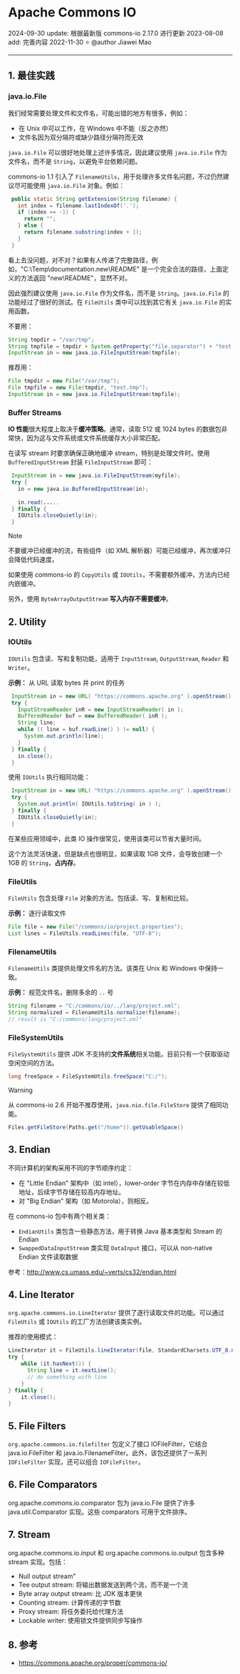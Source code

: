 # Apache Commons IO

2024-09-30
update: 根据最新版 commons-io 2.17.0 进行更新
2023-08-08
add: 完善内容
2022-11-30 ⭐
@author Jiawei Mao

****
## 1. 最佳实践

### java.io.File

我们经常需要处理文件和文件名，可能出错的地方有很多，例如：

- 在 Unix 中可以工作，在 Windows 中不能（反之亦然）
- 文件名因为双分隔符或缺少路径分隔符而无效

`java.io.File` 可以很好地处理上述许多情况，因此建议使用 `java.io.File` 作为文件名，而不是 `String`，以避免平台依赖问题。

commons-io 1.1 引入了 `FilenameUtils`，用于处理许多文件名问题，不过仍然建议尽可能使用 `java.io.File` 对象。例如：

```java
 public static String getExtension(String filename) {
   int index = filename.lastIndexOf('.');
   if (index == -1) {
     return "";
   } else {
     return filename.substring(index + 1);
   }
 }
```

看上去没问题，对不对？如果有人传递了完整路径，例如，"C:\Temp\documentation.new\README" 是一个完全合法的路径，上面定义的方法返回 "new\README"，显然不对。

因此强烈建议使用 `java.io.File` 作为文件名，而不是 `String`。`java.io.File` 的功能经过了很好的测试。在 `FileUtils` 类中可以找到其它有关 `java.io.File` 的实用函数。

不要用：

```java
String tmpdir = "/var/tmp";
String tmpfile = tmpdir + System.getProperty("file.separator") + "test.tmp";
InputStream in = new java.io.FileInputStream(tmpfile);
```

推荐用：

```java
File tmpdir = new File("/var/tmp");
File tmpfile = new File(tmpdir, "test.tmp");
InputStream in = new java.io.FileInputStream(tmpfile);
```

### Buffer Streams

**IO 性能**很大程度上取决于**缓冲策略**。通常，读取 512 或 1024 bytes 的数据包非常快，因为这与文件系统或文件系统缓存大小非常匹配。

在读写 stream 时要求确保正确地缓冲 stream，特别是处理文件时。使用 `BufferedInputStream` 封装 `FileInputStream` 即可：

```java
 InputStream in = new java.io.FileInputStream(myfile);
 try {
   in = new java.io.BufferedInputStream(in);
   
   in.read(.....
 } finally {
   IOUtils.closeQuietly(in);
 }
```

> [!NOTE]
>
> 不要缓冲已经缓冲的流，有些组件（如 XML 解析器）可能已经缓冲，再次缓冲只会降低代码速度。

如果使用 commons-io 的 `CopyUtils` 或 `IOUtils`，不需要额外缓冲，方法内已经内嵌缓冲。

另外，使用 `ByteArrayOutputStream` **写入内存不需要缓冲**。

## 2. Utility

### IOUtils

`IOUtils` 包含读、写和复制功能，适用于 `InputStream`, `OutputStream`, `Reader` 和 `Writer`。

**示例：** 从 URL 读取 bytes 并 print 的任务

```java
 InputStream in = new URL( "https://commons.apache.org" ).openStream();
 try {
   InputStreamReader inR = new InputStreamReader( in );
   BufferedReader buf = new BufferedReader( inR );
   String line;
   while (( line = buf.readLine() ) != null) {
     System.out.println(line);
   }
 } finally {
   in.close();
 }
```

使用 `IOUtils` 执行相同功能：

```java
 InputStream in = new URL( "https://commons.apache.org" ).openStream();
 try {
   System.out.println( IOUtils.toString( in ) );
 } finally {
   IOUtils.closeQuietly(in);
 }
```

在某些应用领域中，此类 IO 操作很常见，使用该类可以节省大量时间。

这个方法灵活快速，但是缺点也很明显，如果读取 1GB 文件，会导致创建一个 1GB 的 `String`，**占内存**。

### FileUtils

`FileUtils` 包含处理 `File` 对象的方法。包括读、写、复制和比较。

**示例：** 逐行读取文件

```java
File file = new File("/commons/io/project.properties");
List lines = FileUtils.readLines(file, "UTF-8");
```

### FilenameUtils

`FilenameUtils` 类提供处理文件名的方法。该类在 Unix 和 Windows 中保持一致。

**示例：** 规范文件名，删除多余的 `..` 号

```java
String filename = "C:/commons/io/../lang/project.xml";
String normalized = FilenameUtils.normalize(filename);
// result is "C:/commons/lang/project.xml"
```

### FileSystemUtils

`FileSystemUtils` 提供 JDK 不支持的**文件系统**相关功能。目前只有一个获取驱动空闲空间的方法。

```java
long freeSpace = FileSystemUtils.freeSpace("C:/");
```

> [!WARNING]
>
> 从 commons-io 2.6 开始不推荐使用，`java.nio.file.FileStore` 提供了相同功能。

```java
Files.getFileStore(Paths.get("/home")).getUsableSpace()
```

## 3. Endian

不同计算机的架构采用不同的字节顺序约定：

- 在 "Little Endian" 架构中（如 intel），lower-order 字节在内存中存储在较低地址，后续字节存储在较高内存地址。
- 对 "Big Endian" 架构（如 Motorola），则相反。

在 commons-io 包中有两个相关类：

- `EndianUtils` 类包含一些静态方法，用于转换 Java 基本类型和 Stream 的 Endian
- `SwappedDataInputStream` 类实现 `DataInput` 接口，可以从 non-native Endian 文件读取数据

参考：http://www.cs.umass.edu/~verts/cs32/endian.html

## 4. Line Iterator

`org.apache.commons.io.LineIterator` 提供了逐行读取文件的功能。可以通过 `FileUtils` 或 `IOUtils` 的工厂方法创建该类实例。

推荐的使用模式：

```java
LineIterator it = FileUtils.lineIterator(file, StandardCharsets.UTF_8.name());
try {
    while (it.hasNext()) {
      String line = it.nextLine();
      // do something with line
    }
} finally {
    it.close();
}
```


## 5. File Filters

`org.apache.commons.io.filefilter`  包定义了接口 IOFileFilter，它结合 java.io.FileFilter 和 java.io.FilenameFilter。此外，该包还提供了一系列 `IOFileFilter` 实现，还可以组合 `IOFileFilter`。

## 6. File Comparators

org.apache.commons.io.comparator 包为 java.io.File 提供了许多 java.util.Comparator 实现。这些 comparators 可用于文件排序。

## 7. Stream

org.apache.commons.io.input 和 org.apache.commons.io.output 包含多种 stream 实现。包括：

- Null output stream"
- Tee output stream: 将输出数据发送到两个流，而不是一个流
- Byte array output stream: 比 JDK 版本更快
- Counting stream: 计算传递的字节数
- Proxy stream: 将任务委托给代理方法
- Lockable writer: 使用锁文件提供同步写操作

## 8. 参考

- https://commons.apache.org/proper/commons-io/
